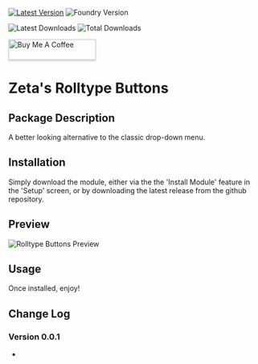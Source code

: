 [![Latest Version](https://img.shields.io/github/v/release/ZeroXNoxus/rolltype-buttons?display_name=tag&sort=semver&label=Latest%20Version)](https://github.com/ZeroXNoxus/rolltype-buttons/releases/latest)
![Foundry Version](https://img.shields.io/endpoint?url=https%3A%2F%2Ffoundryshields.com%2Fversion%3Fstyle%3Dflat%26url%3Dhttps%3A%2F%2Fgithub.com%2FZeroXNoxus%2Frolltype-buttons%2Freleases%2Fdownload%2Flatest%2Fmodule.json)

![Latest Downloads](https://img.shields.io/github/downloads/ZeroXNoxus/rolltype-buttons/latest/total?color=blue&label=latest%20downloads)
![Total Downloads](https://img.shields.io/github/downloads/ZeroXNoxus/rolltype-buttons/total?color=blue&label=total%20downloads)

<a href="https://www.buymeacoffee.com/zetadracon" target="_blank"><img src="https://www.buymeacoffee.com/assets/img/custom_images/orange_img.png" alt="Buy Me A Coffee" style="height: 41px !important;width: 174px !important;box-shadow: 0px 3px 2px 0px rgba(190, 190, 190, 0.5) !important;-webkit-box-shadow: 0px 3px 2px 0px rgba(190, 190, 190, 0.5) !important;" ></a>

# Zeta's Rolltype Buttons #
## Package Description ##
A better looking alternative to the classic drop-down menu.
## Installation ##
Simply download the module, either via the the 'Install Module' feature in the 'Setup' screen, or by downloading the latest release from the github repository.
## Preview ##
![Rolltype Buttons Preview](https://s10.gifyu.com/images/SrM0S.gif)

## Usage ##
Once installed, enjoy!

## Change Log ##
### Version 0.0.1 ###
- 
